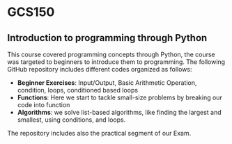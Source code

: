 # GCS150
## Introduction to programming through Python

This course covered programming concepts through Python, the course was targeted to beginners to introduce them to programming. The following GitHub repository includes different codes organized as follows: 

- **Beginner Exercises**: Input/Output, Basic Arithmetic Operation, condition, loops, conditioned based loops
- **Functions**: Here we start to tackle small-size problems by breaking our code into function
- **Algorithms**: we solve list-based algorithms, like finding the largest and smallest, using conditions, and loops.
 
The repository includes also the practical segment of our Exam.

